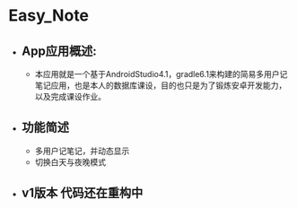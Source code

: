 # Easy_Note
- ## App应用概述:
    - 本应用就是一个基于AndroidStudio4.1，gradle6.1来构建的简易多用户记笔记应用，也是本人的数据库课设，目的也只是为了锻炼安卓开发能力，以及完成课设作业。
- ## 功能简述
    - 多用户记笔记，并动态显示
    - 切换白天与夜晚模式
- ## v1版本 代码还在重构中